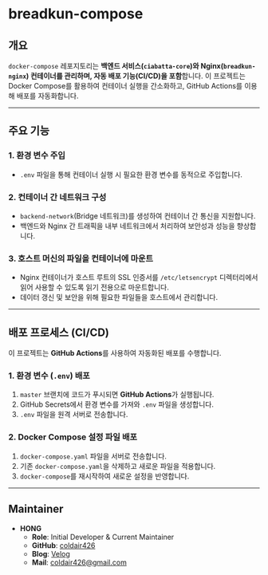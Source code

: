 # breadkun-compose

## 개요

`docker-compose` 레포지토리는 **백엔드 서비스(`ciabatta-core`)와 Nginx(`breadkun-nginx`) 컨테이너를 관리하며, 자동 배포 기능(CI/CD)을 포함**합니다.
이 프로젝트는 Docker Compose를 활용하여 컨테이너 실행을 간소화하고, GitHub Actions를 이용해 배포를 자동화합니다.

---

## 주요 기능

### 1. 환경 변수 주입

- `.env` 파일을 통해 컨테이너 실행 시 필요한 환경 변수를 동적으로 주입합니다.

### 2. 컨테이너 간 네트워크 구성

- `backend-network`(Bridge 네트워크)를 생성하여 컨테이너 간 통신을 지원합니다.
- 백엔드와 Nginx 간 트래픽을 내부 네트워크에서 처리하여 보안성과 성능을 향상합니다.

### 3. 호스트 머신의 파일을 컨테이너에 마운트

- Nginx 컨테이너가 호스트 루트의 SSL 인증서를 `/etc/letsencrypt` 디렉터리에서 읽어 사용할 수 있도록 읽기 전용으로 마운트합니다.
- 데이터 갱신 및 보안을 위해 필요한 파일들을 호스트에서 관리합니다.

---

## 배포 프로세스 (CI/CD)

이 프로젝트는 **GitHub Actions**를 사용하여 자동화된 배포를 수행합니다.

### 1. 환경 변수 (`.env`) 배포

1. `master` 브랜치에 코드가 푸시되면 **GitHub Actions**가 실행됩니다.
2. GitHub Secrets에서 환경 변수를 가져와 `.env` 파일을 생성합니다.
3. `.env` 파일을 원격 서버로 전송합니다.

### 2. Docker Compose 설정 파일 배포

1. `docker-compose.yaml` 파일을 서버로 전송합니다.
2. 기존 `docker-compose.yaml`을 삭제하고 새로운 파일을 적용합니다.
3. `docker-compose`를 재시작하여 새로운 설정을 반영합니다.

---

## Maintainer

- **HONG**
    - **Role**: Initial Developer & Current Maintainer
    - **GitHub**: [coldair426](https://github.com/coldair426)
    - **Blog**: [Velog](https://velog.io/@coldair426)
    - **Mail**: coldair426@gmail.com